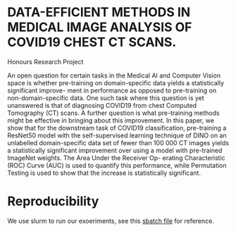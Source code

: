 # DATA-EFFICIENT METHODS IN MEDICAL IMAGE ANALYSIS OF COVID19 CHEST CT SCANS.
Honours Research Project


An open question for certain tasks in the Medical AI and Computer Vision space is
whether pre-training on domain-specific data yields a statistically significant improve-
ment in performance as opposed to pre-training on non-domain-specific data. One such
task where this question is yet unanswered is that of diagnosing COVID19 from chest
Computed Tomography (CT) scans. A further question is what pre-training methods
might be effective in bringing about this improvement. In this paper, we show that for
the downstream task of COVID19 classification, pre-training a ResNet50 model with
the self-supervised learning technique of DINO on an unlabelled domain-specific data
set of fewer than 100 000 CT images yields a statistically significant improvement over
using a model with pre-trained ImageNet weights. The Area Under the Receiver Op-
erating Characteristic (ROC) Curve (AUC) is used to quantify this performance, while
Permutation Testing is used to show that the increase is statistically significant.

# Reproducibility

We use slurm to run our exoeriments, see this [sbatch file](https://github.com/evanrex/Data-Efficient-COVID19-Diagnosis/blob/main/models/dino/pretrain_dino.sbatch) for reference.
